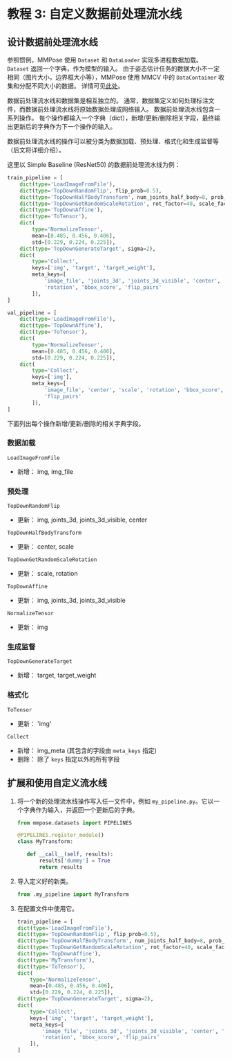 # 教程 3: 自定义数据前处理流水线

## 设计数据前处理流水线

参照惯例，MMPose 使用 `Dataset` 和 `DataLoader` 实现多进程数据加载。
`Dataset` 返回一个字典，作为模型的输入。
由于姿态估计任务的数据大小不一定相同（图片大小，边界框大小等），MMPose 使用 MMCV 中的 `DataContainer` 收集和分配不同大小的数据。
详情可见[此处](https://github.com/open-mmlab/mmcv/blob/master/mmcv/parallel/data_container.py)。

数据前处理流水线和数据集是相互独立的。
通常，数据集定义如何处理标注文件，而数据前处理流水线将原始数据处理成网络输入。
数据前处理流水线包含一系列操作。
每个操作都输入一个字典（dict），新增/更新/删除相关字段，最终输出更新后的字典作为下一个操作的输入。

数据前处理流水线的操作可以被分类为数据加载、预处理、格式化和生成监督等（后文将详细介绍）。

这里以 Simple Baseline (ResNet50) 的数据前处理流水线为例：

```python
train_pipeline = [
    dict(type='LoadImageFromFile'),
    dict(type='TopDownRandomFlip', flip_prob=0.5),
    dict(type='TopDownHalfBodyTransform', num_joints_half_body=8, prob_half_body=0.3),
    dict(type='TopDownGetRandomScaleRotation', rot_factor=40, scale_factor=0.5),
    dict(type='TopDownAffine'),
    dict(type='ToTensor'),
    dict(
        type='NormalizeTensor',
        mean=[0.485, 0.456, 0.406],
        std=[0.229, 0.224, 0.225]),
    dict(type='TopDownGenerateTarget', sigma=2),
    dict(
        type='Collect',
        keys=['img', 'target', 'target_weight'],
        meta_keys=[
            'image_file', 'joints_3d', 'joints_3d_visible', 'center', 'scale',
            'rotation', 'bbox_score', 'flip_pairs'
        ]),
]

val_pipeline = [
    dict(type='LoadImageFromFile'),
    dict(type='TopDownAffine'),
    dict(type='ToTensor'),
    dict(
        type='NormalizeTensor',
        mean=[0.485, 0.456, 0.406],
        std=[0.229, 0.224, 0.225]),
    dict(
        type='Collect',
        keys=['img'],
        meta_keys=[
            'image_file', 'center', 'scale', 'rotation', 'bbox_score',
            'flip_pairs'
        ]),
]
```

下面列出每个操作新增/更新/删除的相关字典字段。

### 数据加载

`LoadImageFromFile`

- 新增： img, img_file

### 预处理

`TopDownRandomFlip`

- 更新： img, joints_3d, joints_3d_visible, center

`TopDownHalfBodyTransform`

- 更新： center, scale

`TopDownGetRandomScaleRotation`

- 更新： scale, rotation

`TopDownAffine`

- 更新： img, joints_3d, joints_3d_visible

`NormalizeTensor`

- 更新： img

### 生成监督

`TopDownGenerateTarget`

- 新增： target, target_weight

### 格式化

`ToTensor`

- 更新： 'img'

`Collect`

- 新增： img_meta (其包含的字段由 `meta_keys` 指定)
- 删除： 除了 `keys` 指定以外的所有字段

## 扩展和使用自定义流水线

1. 将一个新的处理流水线操作写入任一文件中，例如 `my_pipeline.py`。它以一个字典作为输入，并返回一个更新后的字典。

   ```python
   from mmpose.datasets import PIPELINES

   @PIPELINES.register_module()
   class MyTransform:

      def __call__(self, results):
          results['dummy'] = True
          return results
   ```

1. 导入定义好的新类。

   ```python
   from .my_pipeline import MyTransform
   ```

1. 在配置文件中使用它。

   ```python
   train_pipeline = [
   dict(type='LoadImageFromFile'),
   dict(type='TopDownRandomFlip', flip_prob=0.5),
   dict(type='TopDownHalfBodyTransform', num_joints_half_body=8, prob_half_body=0.3),
   dict(type='TopDownGetRandomScaleRotation', rot_factor=40, scale_factor=0.5),
   dict(type='TopDownAffine'),
   dict(type='MyTransform'),
   dict(type='ToTensor'),
   dict(
       type='NormalizeTensor',
       mean=[0.485, 0.456, 0.406],
       std=[0.229, 0.224, 0.225]),
   dict(type='TopDownGenerateTarget', sigma=2),
   dict(
       type='Collect',
       keys=['img', 'target', 'target_weight'],
       meta_keys=[
           'image_file', 'joints_3d', 'joints_3d_visible', 'center', 'scale',
           'rotation', 'bbox_score', 'flip_pairs'
       ]),
   ]
   ```